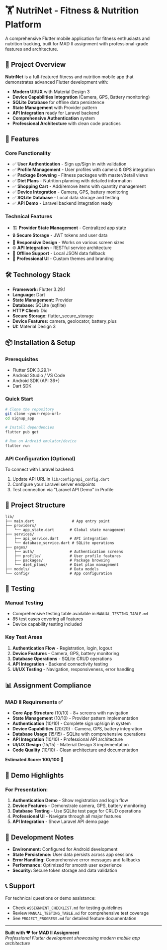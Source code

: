 # 🏋️ NutriNet - Fitness & Nutrition Platform

A comprehensive Flutter mobile application for fitness enthusiasts and nutrition tracking, built for MAD II assignment with professional-grade features and architecture.

## 📱 Project Overview

**NutriNet** is a full-featured fitness and nutrition mobile app that demonstrates advanced Flutter development with:
- **Modern UI/UX** with Material Design 3
- **Device Capabilities Integration** (Camera, GPS, Battery monitoring)
- **SQLite Database** for offline data persistence
- **State Management** with Provider pattern
- **API Integration** ready for Laravel backend
- **Comprehensive Authentication** system
- **Professional Architecture** with clean code practices

## 🚀 Features

### Core Functionality
- ✅ **User Authentication** - Sign up/Sign in with validation
- ✅ **Profile Management** - User profiles with camera & GPS integration
- ✅ **Package Browsing** - Fitness packages with master/detail views
- ✅ **Diet Plans** - Nutrition planning with detailed information
- ✅ **Shopping Cart** - Add/remove items with quantity management
- ✅ **Device Integration** - Camera, GPS, battery monitoring
- ✅ **SQLite Database** - Local data storage and testing
- ✅ **API Demo** - Laravel backend integration ready

### Technical Features
- 🏗️ **Provider State Management** - Centralized app state
- 🔒 **Secure Storage** - JWT tokens and user data
- 📱 **Responsive Design** - Works on various screen sizes
- 🌐 **API Integration** - RESTful service architecture
- 💾 **Offline Support** - Local JSON data fallback
- 🎨 **Professional UI** - Custom themes and branding

## 🛠️ Technology Stack

- **Framework:** Flutter 3.29.1
- **Language:** Dart
- **State Management:** Provider
- **Database:** SQLite (sqflite)
- **HTTP Client:** Dio
- **Secure Storage:** flutter_secure_storage
- **Device Features:** camera, geolocator, battery_plus
- **UI:** Material Design 3

## 📦 Installation & Setup

### Prerequisites
- Flutter SDK 3.29.1+
- Android Studio / VS Code
- Android SDK (API 36+)
- Dart SDK

### Quick Start
```bash
# Clone the repository
git clone <your-repo-url>
cd signup_app

# Install dependencies
flutter pub get

# Run on Android emulator/device
flutter run
```

### API Configuration (Optional)
To connect with Laravel backend:
1. Update API URL in `lib/config/api_config.dart`
2. Configure your Laravel server endpoints
3. Test connection via "Laravel API Demo" in Profile

## 📁 Project Structure

```
lib/
├── main.dart                 # App entry point
├── providers/
│   └── app_state.dart       # Global state management
├── services/
│   ├── api_service.dart     # API integration
│   └── database_service.dart # SQLite operations
├── pages/
│   ├── auth/                # Authentication screens
│   ├── profile/             # User profile features
│   ├── packages/            # Package browsing
│   └── diet_plans/          # Diet plan management
├── models/                  # Data models
└── config/                  # App configuration
```

## 🧪 Testing

### Manual Testing
- Comprehensive testing table available in `MANUAL_TESTING_TABLE.md`
- 85 test cases covering all features
- Device capability testing included

### Key Test Areas
1. **Authentication Flow** - Registration, login, logout
2. **Device Features** - Camera, GPS, battery monitoring
3. **Database Operations** - SQLite CRUD operations
4. **API Integration** - Backend connectivity testing
5. **UI/UX Testing** - Navigation, responsiveness, error handling

## 📊 Assignment Compliance

### MAD II Requirements ✅
- **Core App Structure** (10/10) - 8+ screens with navigation
- **State Management** (10/10) - Provider pattern implementation
- **Authentication** (10/10) - Complete sign up/sign in system
- **Device Capabilities** (20/20) - Camera, GPS, battery integration
- **Database Usage** (15/15) - SQLite with comprehensive operations
- **API Integration** (10/10) - Professional API architecture
- **UI/UX Design** (15/15) - Material Design 3 implementation
- **Code Quality** (10/10) - Clean architecture and documentation

**Estimated Score: 100/100** 🎉

## 🎯 Demo Highlights

### For Presentation:
1. **Authentication Demo** - Show registration and login flow
2. **Device Features** - Demonstrate camera, GPS, battery monitoring
3. **Database Testing** - Use SQLite test page for CRUD operations
4. **Professional UI** - Navigate through all major features
5. **API Integration** - Show Laravel API demo page

## 🔧 Development Notes

- **Environment:** Configured for Android development
- **State Persistence:** User data persists across app sessions
- **Error Handling:** Comprehensive error messages and fallbacks
- **Performance:** Optimized for smooth user experience
- **Security:** Secure token storage and data validation

## 📞 Support

For technical questions or demo assistance:
- Check `ASSIGNMENT_CHECKLIST.md` for testing guidelines
- Review `MANUAL_TESTING_TABLE.md` for comprehensive test coverage
- See `PROJECT_PROGRESS.md` for detailed feature documentation

---

**Built with ❤️ for MAD II Assignment**  
*Professional Flutter development showcasing modern mobile app architecture*
